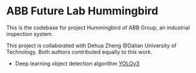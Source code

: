 # ABB Future Lab Hummingbird

This is the codebase for project Hummingbird of ABB Group, an industrial inspection system.

This project is collaborated with Dehua Zheng @Dalian University of Technology. Both authors contributed equally to this work.

* Deep learning object detection algorithm [YOLOv3](https://github.com/xcvil/ABB-Hummingbird/tree/master/YOLOv3)
